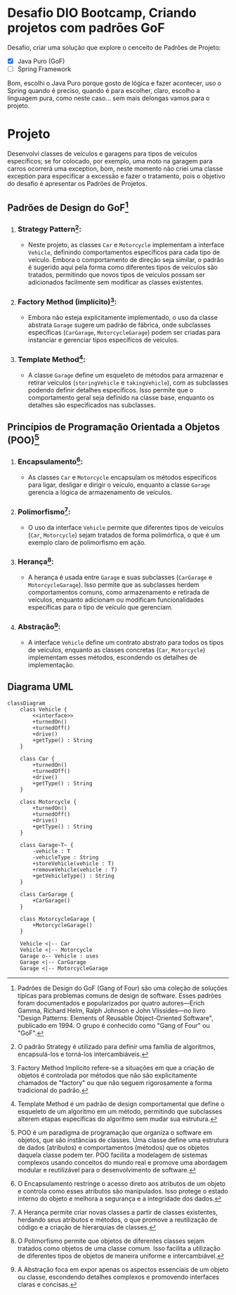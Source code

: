 # Desafio DIO Bootcamp, Criando projetos com padrões GoF
Desafio, criar uma solução que explore o cenceito de Padrões de Projeto:

- [X] Java Puro (GoF)
- [ ] Spring Framework

Bom, escolhi o Java Puro porque gosto de lógica e fazer acontecer, uso o Spring quando é preciso, quando é para escolher, claro, escolho a linguagem pura, como neste caso... sem mais delongas vamos para o projeto.

# Projeto

Desenvolvi classes de veículos e garagens para tipos de veículos específicos; se for colocado, por exemplo, uma moto na garagem para carros ocorrerá uma exception, bom, neste momento não criei uma classe exception para especificar a excessão e fazer o tratamento, pois o objetivo do desafio é apresentar os Padrões de Projetos.

## Padrões de Design do GoF[^1]

1. ### Strategy Pattern[^2]:
   + Neste projeto, as classes `Car` e `Motorcycle` implementam a interface `Vehicle`, definindo comportamentos específicos para cada tipo de veículo. Embora o comportamento de direção seja similar, o padrão é sugerido aqui pela forma como diferentes tipos de veículos são tratados, permitindo que novos tipos de veículos possam ser adicionados facilmente sem modificar as classes existentes.

2. ### Factory Method (implícito)[^3]:
   + Embora não esteja explicitamente implementado, o uso da classe abstrata `Garage` sugere um padrão de fábrica, onde subclasses específicas (`CarGarage`, `MotorcycleGarage`) podem ser criadas para instanciar e gerenciar tipos específicos de veículos.

3. ### Template Method[^4]:
   + A classe `Garage` define um esqueleto de métodos para armazenar e retirar veículos (`storingVehicle` e `takingVehicle`), com as subclasses podendo definir detalhes específicos. Isso permite que o comportamento geral seja definido na classe base, enquanto os detalhes são especificados nas subclasses.

##  Princípios de Programação Orientada a Objetos (POO)[^5]

1. ### Encapsulamento[^6]:
   + As classes `Car` e `Motorcycle` encapsulam os métodos específicos para ligar, desligar e dirigir o veículo, enquanto a classe `Garage` gerencia a lógica de armazenamento de veículos.

2. ### Polimorfismo[^7]:
   + O uso da interface `Vehicle` permite que diferentes tipos de veículos (`Car`, `Motorcycle`) sejam tratados de forma polimórfica, o que é um exemplo claro de polimorfismo em ação.

3. ### Herança[^8]:
   + A herança é usada entre `Garage` e suas subclasses (`CarGarage` e `MotorcycleGarage`). Isso permite que as subclasses herdem comportamentos comuns, como armazenamento e retirada de veículos, enquanto adicionam ou modificam funcionalidades específicas para o tipo de veículo que gerenciam.

4. ### Abstração[^9]:
   + A interface `Vehicle` define um contrato abstrato para todos os tipos de veículos, enquanto as classes concretas (`Car`, `Motorcycle`) implementam esses métodos, escondendo os detalhes de implementação.

## Diagrama UML

```mermaid
classDiagram
    class Vehicle {
        <<interface>>
        +turnedOn()
        +turnedOff()
        +drive()
        +getType() : String
    }

    class Car {
        +turnedOn()
        +turnedOff()
        +drive()
        +getType() : String
    }

    class Motorcycle {
        +turnedOn()
        +turnedOff()
        +drive()
        +getType() : String
    }

    class Garage~T~ {
        -vehicle : T
        -vehicleType : String
        +storeVehicle(vehicle : T)
        +removeVehicle(vehicle : T)
        +getVehicleType() : String
    }

    class CarGarage {
        +CarGarage()
    }

    class MotorcycleGarage {
        +MotorcycleGarage()
    }

    Vehicle <|-- Car
    Vehicle <|-- Motorcycle
    Garage o-- Vehicle : uses
    Garage <|-- CarGarage
    Garage <|-- MotorcycleGarage
```
[^1]: Padrões de Design do GoF (Gang of Four) são uma coleção de soluções típicas para problemas comuns de design de software. Esses padrões foram documentados e popularizados por quatro autores—Erich Gamma, Richard Helm, Ralph Johnson e John Vlissides—no livro "Design Patterns: Elements of Reusable Object-Oriented Software", publicado em 1994. O grupo é conhecido como "Gang of Four" ou "GoF".
[^2]: O padrão Strategy é utilizado para definir uma família de algoritmos, encapsulá-los e torná-los intercambiáveis.
[^3]: Factory Method Implícito refere-se a situações em que a criação de objetos é controlada por métodos que não são explicitamente chamados de "factory" ou que não seguem rigorosamente a forma tradicional do padrão.
[^4]: Template Method é um padrão de design comportamental que define o esqueleto de um algoritmo em um método, permitindo que subclasses alterem etapas específicas do algoritmo sem mudar sua estrutura.
[^5]: POO é um paradigma de programação que organiza o software em objetos, que são instâncias de classes. Uma classe define uma estrutura de dados (atributos) e comportamentos (métodos) que os objetos daquela classe podem ter. POO facilita a modelagem de sistemas complexos usando conceitos do mundo real e promove uma abordagem modular e reutilizável para o desenvolvimento de software.
[^6]: O Encapsulamento restringe o acesso direto aos atributos de um objeto e controla como esses atributos são manipulados. Isso protege o estado interno do objeto e melhora a segurança e a integridade dos dados.
[^7]: A Herança permite criar novas classes a partir de classes existentes, herdando seus atributos e métodos, o que promove a reutilização de código e a criação de hierarquias de classes.
[^8]: O Polimorfismo permite que objetos de diferentes classes sejam tratados como objetos de uma classe comum. Isso facilita a utilização de diferentes tipos de objetos de maneira uniforme e intercambiável.
[^9]: A Abstração foca em expor apenas os aspectos essenciais de um objeto ou classe, escondendo detalhes complexos e promovendo interfaces claras e concisas.
